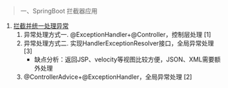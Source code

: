 > 一、SpringBoot 拦截器应用
1. [拦截并统一处理异常](https://www.cnblogs.com/lvbinbin2yujie/p/10574812.html#type4)     
      1. 异常处理方式一. @ExceptionHandler+@Controller，控制层处理  [1]
      2. 异常处理方式二. 实现HandlerExceptionResolver接口，全局异常处理  [3]
         - 缺点分析：返回JSP、velocity等视图比较方便，JSON、XML需要额外处理
      3. @ControllerAdvice+@ExceptionHandler，全局异常处理   [2]